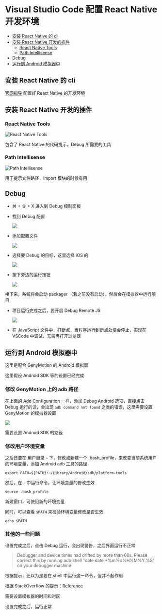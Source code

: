 # Visual Studio Code 配置 React Native 开发环境

- [安装 React Native 的 cli](#安装-react-native-的-cli)
- [安装 React Native 开发的插件](#安装-react-native-开发的插件)
	- [React Native Tools](#react-native-tools)
	- [Path Intellisense](#path-intellisense)
- [Debug](#debug)
- [运行到 Android 模拟器中](#运行到-android-模拟器中)

## 安装 React Native 的 cli

[官网指导](https://facebook.github.io/react-native/docs/getting-started.html) 配置好 React Native 的开发环境

## 安装 React Native 开发的插件

### React Native Tools

![React Native Tools](http://ww3.sinaimg.cn/large/006tNbRwgy1feof7wblkqj30co01zzke.jpg)

包含了 React Native 的代码提示，Debug 所需要的工具

### Path Intellisense

![Path Intellisense](http://ww2.sinaimg.cn/large/006tNbRwgy1feof98dfy0j30cv02674d.jpg)

用于提示文件路径，import 模块的时候有用

## Debug

- ⌘ + ⇧ + X 进入到 Debug 控制面板
- 找到 Debug 配置

	![](http://ww2.sinaimg.cn/large/006tNbRwgy1feofc4y1f9j306u01g0sn.jpg)
	
- 添加配置文件

	![](http://ww3.sinaimg.cn/large/006tNbRwgy1feofctomggj306003jt8q.jpg)

- 选择要 Debug 的目标，这里选择 iOS 的

	![](http://ww1.sinaimg.cn/large/006tNbRwgy1feofdvfrwaj30d10agt9r.jpg)

- 按下旁边的运行按钮

	![](http://ww2.sinaimg.cn/large/006tNbRwgy1feoffofid5j301i01jq2s.jpg)


接下来，系统将会启动 packager （若之前没有启动），然后会在模拟器中运行项目

- 项目运行完成之后，要开启 Debug Remote JS

	![](http://ww2.sinaimg.cn/large/006tNbRwgy1feoflef4k6j30ai0jf75h.jpg)

- 在 JavaScript 文件中，打断点，当程序运行到断点处便会停止，实现在 VSCode 中调试，无需再打开浏览器

## 运行到 Android 模拟器中

这里是配合 GenyMotion 的 Android 模拟器

这里假设 Android SDK 等的设置已经完成

### 修改 GenyMotion 上的 adb 路径

在上面的 Add Configuration 一样，添加 Debug Android 选项，直接点击 Debug 运行的话，会出现 `adb command not found` 之类的错误，这里需要设置 GenyMotion 的模拟器设置

![](http://ww4.sinaimg.cn/large/006tNc79ly1ffdxpk0885j31861040xw.jpg)

需要设置 Android SDK 的路径

### 修改用户环境变量


之后还要在 用户目录 `~` 下，修改或新建一个 .bash_profile，来改变当前系统用户的环境变量，添加 Android adb 工具的路径

```shell
export PATH=${PATH}:~/Library/Android/sdk/platform-tools
```

然后，在 `~` 中运行命令，让环境变量的修改生效

```shell
source .bash_profile
```

新建窗口，可使用新的环境变量

同时，可以查看 `$PATH` 来检验环境变量修改是否生效

```shell
echo $PATH
```

### 其他的一些问题

设置完成之后，点击 Debug 运行，会出现警告，之后界面运行不正常

> Debugger and device times had drifted by more than 60s. Please correct this by running adb shell "date date +%m%d%H%M%Y.%S" on your debugger machine

根据提示，还以为是要在 shell 中运行这一命令，但并不起作用

根据 StackOverflow 的提示：[Reference](http://stackoverflow.com/a/39304401/5211544)

需要设置模拟器的时间和时区

设置完成之后，运行正常

